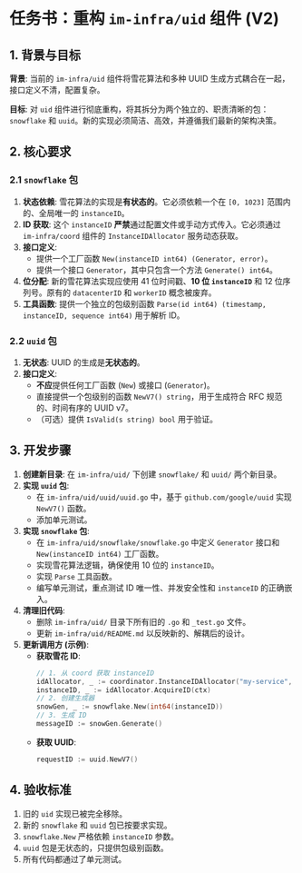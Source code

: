 # 任务书：重构 `im-infra/uid` 组件 (V2)

## 1. 背景与目标

**背景**: 当前的 `im-infra/uid` 组件将雪花算法和多种 UUID 生成方式耦合在一起，接口定义不清，配置复杂。

**目标**: 对 `uid` 组件进行彻底重构，将其拆分为两个独立的、职责清晰的包：`snowflake` 和 `uuid`。新的实现必须简洁、高效，并遵循我们最新的架构决策。

## 2. 核心要求

### 2.1 `snowflake` 包

1.  **状态依赖**: 雪花算法的实现是**有状态的**。它必须依赖一个在 `[0, 1023]` 范围内的、全局唯一的 `instanceID`。
2.  **ID 获取**: 这个 `instanceID` **严禁**通过配置文件或手动方式传入。它必须通过 `im-infra/coord` 组件的 `InstanceIDAllocator` 服务动态获取。
3.  **接口定义**:
    *   提供一个工厂函数 `New(instanceID int64) (Generator, error)`。
    *   提供一个接口 `Generator`，其中只包含一个方法 `Generate() int64`。
4.  **位分配**: 新的雪花算法实现应使用 41 位时间戳、**10 位 `instanceID`** 和 12 位序列号。原有的 `datacenterID` 和 `workerID` 概念被废弃。
5.  **工具函数**: 提供一个独立的包级别函数 `Parse(id int64) (timestamp, instanceID, sequence int64)` 用于解析 ID。

### 2.2 `uuid` 包

1.  **无状态**: UUID 的生成是**无状态的**。
2.  **接口定义**:
    *   **不应**提供任何工厂函数 (`New`) 或接口 (`Generator`)。
    *   直接提供一个包级别的函数 `NewV7() string`，用于生成符合 RFC 规范的、时间有序的 UUID v7。
    *   （可选）提供 `IsValid(s string) bool` 用于验证。

## 3. 开发步骤

1.  **创建新目录**: 在 `im-infra/uid/` 下创建 `snowflake/` 和 `uuid/` 两个新目录。
2.  **实现 `uuid` 包**:
    *   在 `im-infra/uid/uuid/uuid.go` 中，基于 `github.com/google/uuid` 实现 `NewV7()` 函数。
    *   添加单元测试。
3.  **实现 `snowflake` 包**:
    *   在 `im-infra/uid/snowflake/snowflake.go` 中定义 `Generator` 接口和 `New(instanceID int64)` 工厂函数。
    *   实现雪花算法逻辑，确保使用 10 位的 `instanceID`。
    *   实现 `Parse` 工具函数。
    *   编写单元测试，重点测试 ID 唯一性、并发安全性和 `instanceID` 的正确嵌入。
4.  **清理旧代码**:
    *   删除 `im-infra/uid/` 目录下所有旧的 `.go` 和 `_test.go` 文件。
    *   更新 `im-infra/uid/README.md` 以反映新的、解耦后的设计。
5.  **更新调用方 (示例)**:
    *   **获取雪花 ID**:
        ```go
        // 1. 从 coord 获取 instanceID
        idAllocator, _ := coordinator.InstanceIDAllocator("my-service", 1023)
        instanceID, _ := idAllocator.AcquireID(ctx)
        // 2. 创建生成器
        snowGen, _ := snowflake.New(int64(instanceID))
        // 3. 生成 ID
        messageID := snowGen.Generate()
        ```
    *   **获取 UUID**:
        ```go
        requestID := uuid.NewV7()
        ```

## 4. 验收标准

1.  旧的 `uid` 实现已被完全移除。
2.  新的 `snowflake` 和 `uuid` 包已按要求实现。
3.  `snowflake.New` 严格依赖 `instanceID` 参数。
4.  `uuid` 包是无状态的，只提供包级别函数。
5.  所有代码都通过了单元测试。